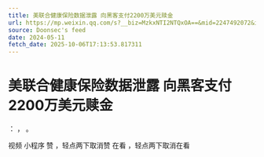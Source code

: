 ```yaml
---
title: 美联合健康保险数据泄露 向黑客支付2200万美元赎金
url: https://mp.weixin.qq.com/s?__biz=MzkxNTI2NTQxOA==&mid=2247492072&idx=5&sn=2e2c5b6af980210df507ded2b1f8ee86
source: Doonsec's feed
date: 2024-05-11
fetch_date: 2025-10-06T17:13:53.817311
---
```


# 美联合健康保险数据泄露 向黑客支付2200万美元赎金

：
，
。

视频
小程序
赞
，轻点两下取消赞
在看
，轻点两下取消在看